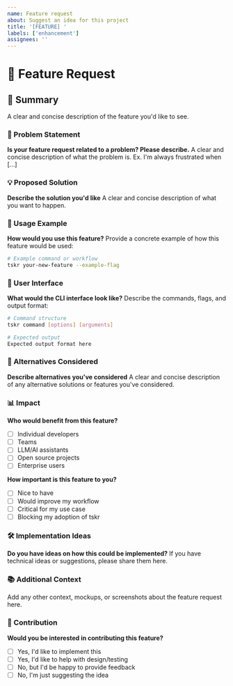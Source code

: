 ```yaml
---
name: Feature request
about: Suggest an idea for this project
title: '[FEATURE] '
labels: ['enhancement']
assignees: ''
---
```


# 🚀 Feature Request

## 📝 Summary

A clear and concise description of the feature you'd like to see.

### 🎯 Problem Statement

**Is your feature request related to a problem? Please describe.**
A clear and concise description of what the problem is. Ex. I'm always frustrated when [...]

### 💡 Proposed Solution

**Describe the solution you'd like**
A clear and concise description of what you want to happen.

### 🔄 Usage Example

**How would you use this feature?**
Provide a concrete example of how this feature would be used:

```bash
# Example command or workflow
tskr your-new-feature --example-flag
```

### 🎨 User Interface

**What would the CLI interface look like?**
Describe the commands, flags, and output format:

```bash
# Command structure
tskr command [options] [arguments]

# Expected output
Expected output format here
```

### 🔀 Alternatives Considered

**Describe alternatives you've considered**
A clear and concise description of any alternative solutions or features you've considered.

### 📊 Impact

**Who would benefit from this feature?**

- [ ] Individual developers
- [ ] Teams
- [ ] LLM/AI assistants
- [ ] Open source projects
- [ ] Enterprise users

**How important is this feature to you?**

- [ ] Nice to have
- [ ] Would improve my workflow
- [ ] Critical for my use case
- [ ] Blocking my adoption of tskr

### 🛠️ Implementation Ideas

**Do you have ideas on how this could be implemented?**
If you have technical ideas or suggestions, please share them here.

### 📚 Additional Context

Add any other context, mockups, or screenshots about the feature request here.

### 🤝 Contribution

**Would you be interested in contributing this feature?**

- [ ] Yes, I'd like to implement this
- [ ] Yes, I'd like to help with design/testing
- [ ] No, but I'd be happy to provide feedback
- [ ] No, I'm just suggesting the idea
